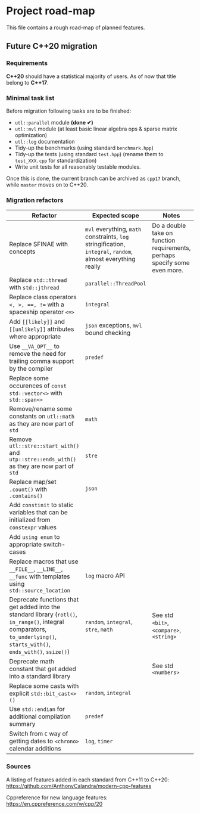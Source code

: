 # Project road-map

This file contains a rough road-map of planned features.

## Future C++20 migration

### Requirements

**C++20** should have a statistical majority of users. As of now that title belong to **C++17**.

### Minimal task list

Before migration following tasks are to be finished:
- `utl::parallel` module **(done ✔)**
- `utl::mvl` module (at least basic linear algebra ops & sparse matrix optimization)
- `utl::log` documentation
- Tidy-up the benchmarks (using standard `benchmark.hpp`)
- Tidy-up the tests (using standard `test.hpp`) (rename them to `test_XXX.cpp` for standardization)
- Write unit tests for all reasonably testable modules.

Once this is done, the current branch can be archived as `cpp17` branch, while `master` moves on to C++20.

### Migration refactors

| Refactor | Expected scope | Notes | Completion |
| - | - | - | - |
| Replace SFINAE with concepts | `mvl` everything, `math` constraints, `log` stringification, `integral`, `random`, almost everything really | Do a double take on function requirements, perhaps specify some even more. | ✘ |
| Replace `std::thread` with `std::jthread` | `parallel::ThreadPool` |  | ✘ |
| Replace class operators `<, >, ==, !=` with a spaceship operator `<=>` | `integral` |  | ✘ |
| Add `[[likely]]` and `[[unlikely]]` attributes where appropriate | `json` exceptions, `mvl` bound checking |  | ✘ |
| Use `__VA_OPT__` to remove the need for trailing comma support by the compiler | `predef` |  | ✘ |
| Replace some occurences of `const std::vector<>` with `std::span<>` |  |  | ✘ |
| Remove/rename some constants on `utl::math` as they are now part of `std` | `math` |  | ✘ |
| Remove `utl::stre::start_with()` and `utp::stre::ends_with()` as they are now part of `std` | `stre` |  | ✘ |
| Replace map/set `.count()` with `.contains()` | `json` |  | ✘ |
| Add `constinit` to static variables that can be initialized from `constexpr` values |  |  | ✘ |
| Add `using enum` to appropriate switch-cases |  |  | ✘ |
| Replace macros that use `__FILE__`, `__LINE__`, `__func` with templates using `std::source_location` | `log` macro API | | ✘ |
| Deprecate functions that get added into the standard library (`rotl()`, `in_range()`, integral comparators, `to_underlying()`, `starts_with()`, `ends_with()`, `ssize()`) | `random`, `integral`, `stre`, `math` | See std `<bit>`, `<compare>`, `<string>` | ✘ |
| Deprecate math constant that get added into a standard library |  | See std `<numbers>` |  |
| Replace some casts with explicit `std::bit_cast<>()` | `random`, `integral` | |  |
| Use `std::endian` for additional compilation summary | `predef` | |  |
| Switch from `C` way of getting dates to `<chrono>` calendar additions | `log`, `timer` | |  |

### Sources

A listing of features added in each standard from C++11 to C++20: https://github.com/AnthonyCalandra/modern-cpp-features

Cppreference for new language features: https://en.cppreference.com/w/cpp/20
